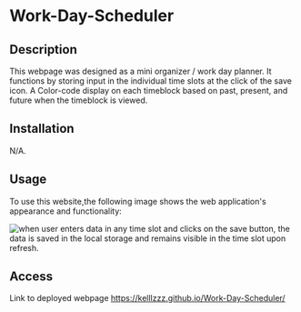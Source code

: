 # Work-Day-Scheduler

## Description

This webpage was designed as a mini organizer / work day planner. It functions by storing input in the individual time slots at the click of the save icon. A Color-code display on each timeblock based on past, present, and future when the timeblock is viewed.
## Installation

N/A.

## Usage

To use this website,the following image shows the web application's appearance and functionality:

![when user enters data in any time slot and clicks on the save button, the data is saved in the local storage and remains visible in the time slot upon refresh.](./assets/images/)

## Access

Link to deployed webpage
https://kelllzzz.github.io/Work-Day-Scheduler/
